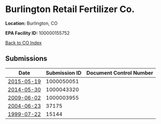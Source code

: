 # Burlington Retail Fertilizer Co.

**Location:** Burlington, CO

**EPA Facility ID:** 100000155752

[Back to CO Index](../../index.md)

## Submissions

| Date | Submission ID | Document Control Number |
|------|--------------|-------------------------|
| [2015-05-19](submissions/1000050051.md) | 1000050051 |  |
| [2014-05-30](submissions/1000043320.md) | 1000043320 |  |
| [2009-06-02](submissions/1000003955.md) | 1000003955 |  |
| [2004-06-23](submissions/37175.md) | 37175 |  |
| [1999-07-22](submissions/15144.md) | 15144 |  |
